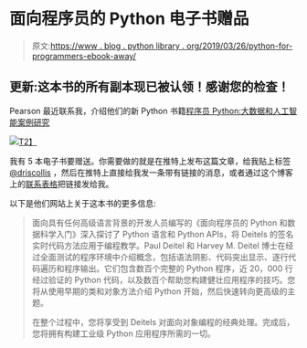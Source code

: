 # 面向程序员的 Python 电子书赠品

> 原文:[https://www . blog . python library . org/2019/03/26/python-for-programmers-ebook-away/](https://www.blog.pythonlibrary.org/2019/03/26/python-for-programmers-ebook-giveaway/)

## 更新:这本书的所有副本现已被认领！感谢您的检查！

Pearson 最近联系我，介绍他们的新 Python 书籍[程序员 Python:大数据和人工智能案例研究](http://www.pearsoned.co.nz/9780135224335)

[![](../Images/1d5158c1a7c16a2909be46c6473eacaf.png)T2】](http://www.informit.com/store/python-for-programmers-9780135224335)

我有 5 本电子书要赠送。你需要做的就是在推特上发布这篇文章，给我贴上标签 [@driscollis](https://twitter.com/driscollis) ，然后在推特上直接给我发一条带有链接的消息，或者通过这个博客上的[联系表格](https://www.blog.pythonlibrary.org/contact/)把链接发给我。

以下是他们网站上关于这本书的更多信息:

> 面向具有任何高级语言背景的开发人员编写的《面向程序员的 Python 和数据科学入门》深入探讨了 Python 语言和 Python APIs，将 Deitels 的签名实时代码方法应用于编程教学。Paul Deitel 和 Harvey M. Deitel 博士在经过全面测试的程序环境中介绍概念，包括语法阴影、代码突出显示、逐行代码遍历和程序输出。它们包含数百个完整的 Python 程序，近 20，000 行经过验证的 Python 代码，以及数百个帮助您构建健壮应用程序的技巧。您将从使用早期的类和对象方法介绍 Python 开始，然后快速转向更高级的主题。
> 
> 在整个过程中，您将享受到 Deitels 对面向对象编程的经典处理。完成后，您将拥有构建工业级 Python 应用程序所需的一切。